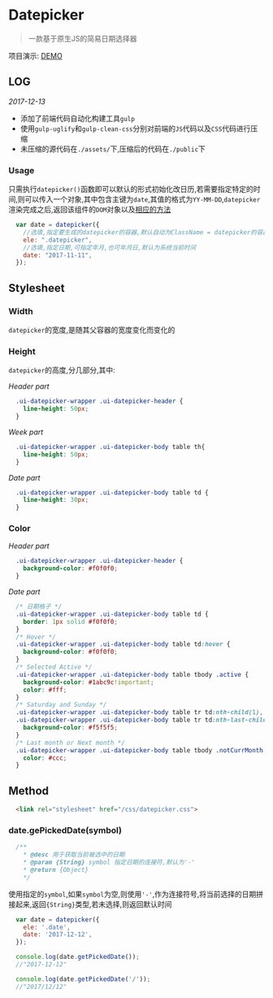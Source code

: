 # Datepicker

> 一款基于原生JS的简易日期选择器

项目演示: [DEMO](https://alienover.github.io/datepicker/)

## LOG

*2017-12-13*
  * 添加了前端代码自动化构建工具`gulp`
  * 使用`gulp-uglify`和`gulp-clean-css`分别对前端的`JS`代码以及`CSS`代码进行压缩
  * 未压缩的源代码在`./assets/`下,压缩后的代码在`./public`下

### Usage
只需执行`datepicker()`函数即可以默认的形式初始化改日历,若需要指定特定的时间,则可以传入一个对象,其中包含主键为`date`,其值的格式为`YY-MM-DD`,`datepicker`渲染完成之后,返回该组件的`DOM`对象以及[相应的方法](#method)
``` javascript
  var date = datepicker({
    //选填,指定要生成的datepicker的容器,默认自动为ClassName = datepicker的容器
    ele: ".datepicker",
    //选填,指定日期,可指定年月,也可年月日,默认为系统当前时间
    date: "2017-11-11",
  });
```

## Stylesheet

### Width
`datepicker`的宽度,是随其父容器的宽度变化而变化的

### Height
`datepicker`的高度,分几部分,其中:

*Header part*
``` css
  .ui-datepicker-wrapper .ui-datepicker-header {
    line-height: 50px;
  }
```

*Week part*
``` css
  .ui-datepicker-wrapper .ui-datepicker-body table th{
    line-height: 50px;
  }
```

*Date part*
``` css
  .ui-datepicker-wrapper .ui-datepicker-body table td {
    line-height: 30px;
  }
```

### Color
*Header part*
``` css
  .ui-datepicker-wrapper .ui-datepicker-header {
    background-color: #f0f0f0;
  }
```

*Date part*
``` css
  /* 日期格子 */
  .ui-datepicker-wrapper .ui-datepicker-body table td {
    border: 1px solid #f0f0f0;
  }
  /* Hover */
  .ui-datepicker-wrapper .ui-datepicker-body table td:hover {
    background-color: #f0f0f0;
  }
  /* Selected Active */
  .ui-datepicker-wrapper .ui-datepicker-body table tbody .active {
    background-color: #1abc9c!important;
    color: #fff;
  }
  /* Saturday and Sunday */
  .ui-datepicker-wrapper .ui-datepicker-body table tr td:nth-child(1),
  .ui-datepicker-wrapper .ui-datepicker-body table tr td:nth-last-child(1) {
    background-color: #f5f5f5;
  }
  /* Last month or Next month */
  .ui-datepicker-wrapper .ui-datepicker-body table tbody .notCurrMonth {
    color: #ccc;
  }
```


## Method

``` html
  <link rel="stylesheet" href="/css/datepicker.css">
```

### date.gePickedDate(symbol)
``` javascript
  /**
    * @desc 用于获取当前被选中的日期
    * @param {String} symbol 指定日期的连接符,默认为'-'
    * @return {Object}
    */
```

使用指定的`symbol`,如果`symbol`为空,则使用`'-'`,作为连接符号,将当前选择的日期拼接起来,返回`{String}`类型,若未选择,则返回默认时间

``` javascript
  var date = datepicker({
    ele: '.date',
    date: '2017-12-12',
  });

  console.log(date.getPickedDate());
  //"2017-12-12"

  console.log(date.getPickedDate('/'));
  //"2017/12/12"
```
